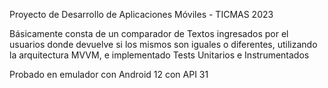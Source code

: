 Proyecto de Desarrollo de Aplicaciones Móviles - TICMAS 2023

Básicamente consta de un comparador de Textos ingresados por el usuarios donde devuelve si los mismos son iguales o diferentes,
utilizando la arquitectura MVVM, e implementado Tests Unitarios e Instrumentados

Probado en emulador con Android 12 con API 31



